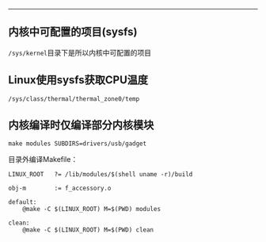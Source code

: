 ---

## 内核中可配置的项目(sysfs)

`/sys/kernel`目录下是所以内核中可配置的项目





## Linux使用sysfs获取CPU温度

```
/sys/class/thermal/thermal_zone0/temp
```

## 内核编译时仅编译部分内核模块



```
make modules SUBDIRS=drivers/usb/gadget
```

目录外编译Makefile：

```
LINUX_ROOT   ?= /lib/modules/$(shell uname -r)/build

obj-m        := f_accessory.o

default:
	@make -C $(LINUX_ROOT) M=$(PWD) modules

clean:
	@make -C $(LINUX_ROOT) M=$(PWD) clean
```





